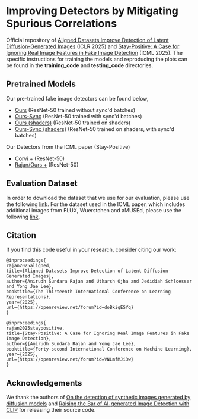 # Improving Detectors by Mitigating Spurious Correlations

Official repository of [Aligned Datasets Improve Detection of Latent Diffusion-Generated Images](https://arxiv.org/abs/2410.11835) (ICLR 2025) and [Stay-Positive: A Case for Ignoring Real Image Features in Fake Image Detection](https://arxiv.org/abs/2502.07778) (ICML 2025). The specific instructions for training the models and reproducing the plots can be found in the **training_code** and **testing_code** directories.

## Pretrained Models

Our pre-trained fake image detectors can be found below,
- [Ours](https://drive.google.com/file/d/1ACoiwC8BM0NpyhAwbKsyAk1Da-TAoRRy/view?usp=sharing) (ResNet-50 trained without sync'd batches)
- [Ours-Sync](https://drive.google.com/file/d/1rn0hgAjTXeY7QTpCnx9lMGNPfrwvO1lO/view?usp=sharing) (ResNet-50 trained with sync'd batches)
- [Ours (shaders)](https://drive.google.com/file/d/1pqM8z10--509vS98yNTebI8OzvDqLPgI/view?usp=sharing) (ResNet-50 trained on shaders)
- [Ours-Sync (shaders)](https://drive.google.com/file/d/1wDZe_P5xiAbELZLV-PmYK5Hkh_BG6Eah/view?usp=sharing) (ResNet-50 trained on shaders, with sync'd batches)

Our Detectors from the ICML paper (Stay-Positive)
- [Corvi +](https://drive.google.com/file/d/16Rp0G0Onbdmpm3xT2ZxTV6P13youB-kp/view?usp=sharing) (ResNet-50)
- [Rajan/Ours +](https://drive.google.com/file/d/14k9qakoIh36Z6U-fVHHjhvs667aywzfz/view?usp=sharing) (ResNet-50)
## Evaluation Dataset
In order to download the dataset that we use for our evaluation, please use the following [link](https://huggingface.co/datasets/AniSundar18/Robust_LDM_Benchmark).
For the dataset used in the ICML paper, which includes additional images from FLUX, Wuerstchen and aMUSEd, please use the following [link](https://huggingface.co/datasets/AniSundar18/LDMFakeDetect).

## Citation
If you find this code useful in your research, consider citing our work:
```
@inproceedings{
rajan2025aligned,
title={Aligned Datasets Improve Detection of Latent Diffusion-Generated Images},
author={Anirudh Sundara Rajan and Utkarsh Ojha and Jedidiah Schloesser and Yong Jae Lee},
booktitle={The Thirteenth International Conference on Learning Representations},
year={2025},
url={https://openreview.net/forum?id=doBkiqESYq}
}

```
```
@inproceedings{
rajan2025staypositive,
title={Stay-Positive: A Case for Ignoring Real Image Features in Fake Image Detection},
author={{Anirudh Sundara Rajan and Yong Jae Lee},
booktitle={Forty-second International Conference on Machine Learning},
year={2025},
url={https://openreview.net/forum?id=VNLmfMJi3w}
}
```


## Acknowledgements
We thank the authors of [On the detection of synthetic images generated by diffusion models](https://arxiv.org/abs/2211.00680) and [Raising the Bar of AI-generated Image Detection with CLIP](https://arxiv.org/abs/2312.00195) for releasing their source code.
